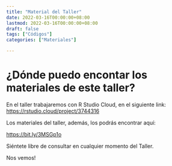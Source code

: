 ```yaml
---
title: "Material del Taller"
date: 2022-03-16T00:00:00+08:00
lastmod: 2022-03-16T00:00:00+08:00
draft: false
tags: ["Códigos"]
categories: ["Materiales"]

---
```


# ¿Dónde puedo encontar los materiales de este taller?

En el taller trabajaremos con R Studio Cloud, en el siguiente link: https://rstudio.cloud/project/3744316

Los materiales del taller, además, los podrás encontrar aquí:

https://bit.ly/3MSGp1o

Siéntete libre de consultar en cualquier momento del Taller.

Nos vemos!
